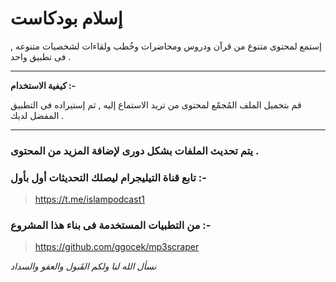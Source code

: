 # إسلام بودكاست


إستمع لمحتوى متنوع من قرآن ودروس ومحاضرات وخُطب ولقاءات لشخصيات متنوعه , فى تطبيق واحد .

----

**كيفية الاستخدام :-**

قم بتحميل الملف المُجمٌع لمحتوى من تريد الاستماع إليه , ثم إستيراده فى التطبيق المفضل لديك .

----

### يتم تحديث الملفات بشكل دورى لإضافة المزيد من المحتوى .


### تابع قناة التيليجرام ليصلك التحديثات أول بأول :-
> https://t.me/islampodcast1


### من التطبيات المستخدمة فى بناء هذا المشروع :-

> https://github.com/ggocek/mp3scraper


_نسأل الله لنا ولكم القَبول والعفو والسداد_
